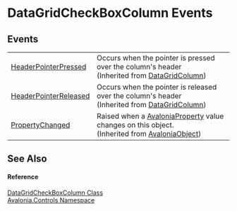 # DataGridCheckBoxColumn Events




## Events
<table>
<tr>
<td><a href="E_Avalonia_Controls_DataGridColumn_HeaderPointerPressed">HeaderPointerPressed</a></td>
<td>Occurs when the pointer is pressed over the column's header<br />(Inherited from <a href="T_Avalonia_Controls_DataGridColumn">DataGridColumn</a>)</td>
</tr>
<tr>
<td><a href="E_Avalonia_Controls_DataGridColumn_HeaderPointerReleased">HeaderPointerReleased</a></td>
<td>Occurs when the pointer is released over the column's header<br />(Inherited from <a href="T_Avalonia_Controls_DataGridColumn">DataGridColumn</a>)</td>
</tr>
<tr>
<td><a href="E_Avalonia_AvaloniaObject_PropertyChanged">PropertyChanged</a></td>
<td>Raised when a <a href="T_Avalonia_AvaloniaProperty">AvaloniaProperty</a> value changes on this object.<br />(Inherited from <a href="T_Avalonia_AvaloniaObject">AvaloniaObject</a>)</td>
</tr>
</table>

## See Also


#### Reference
<a href="T_Avalonia_Controls_DataGridCheckBoxColumn">DataGridCheckBoxColumn Class</a>  
<a href="N_Avalonia_Controls">Avalonia.Controls Namespace</a>  
